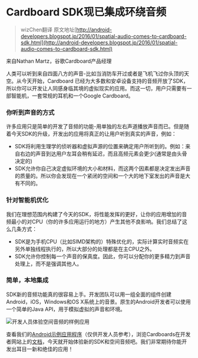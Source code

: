 # Cardboard SDK现已集成环绕音频

> wizChen翻译 原文地址[http://android-developers.blogspot.jp/2016/01/spatial-audio-comes-to-cardboard-sdk.html](http://android-developers.blogspot.jp/2016/01/spatial-audio-comes-to-cardboard-sdk.html)

来自Nathan Martz，谷歌Cardboard产品经理

人类可以听到来自四面八方的声音-比如当消防车开过或者是飞机飞过你头顶的天空。从今天开始，Cardboard 已经为大多数和安卓设备支持的音频开放了SDK，所以你可以开发让人同感身临其境的虚拟现实的应用。而这一切，用户只需要有一部智能机，一套常规的耳机和一个Google Cardboard。


### 你听到声音的方式

许多应用只是简单的开发了音频的功能-用单独的左右声道播放声音而已。但是随着今天SDK的升级，开发出的应用将真正的让用户听到真实的声音，例如：

- SDK将利用生理学的侦听器和虚拟声源的位置来确定用户所听到的。例如：来自右边的声音到达用户左耳会稍有延迟，而且高频元素会更少(通常是由头骨决定的)
- SDK允许你自己决定虚拟环境的大小和材料，而这两个因素都是决定发出声音的质量的。所以你会发现在一个紧闭的空间和一个大的地下室发出的声音是大有不同的。


### 针对智能机优化

我们在理想范围内构建了今天的SDK，将性能发挥的更好，让你的应用增加的音频最小的对CPU（你的许多应用运行的地方）产生其他不良影响。我们总结了这么几条方式：

- SDK是为手机CPU（比如SIMD架构的）特殊优化的，实际计算实时音频实在另外单独线程执行的，所以大部分的处理都是在主CPU之外。
- SDK允许你控制每一个声音的保真度。因此，你可以分配你的更多精力到声音处理上，而不是强调其他人。


### 简单，本地集成

SDK新的音频功能真的很容易上手。开发团队可以用一组全面的组件创建Android，iOS，Windows和OS X系统上的音景。原生的Android开发者可以使用一个简单的Java API，用于模拟虚拟的声音和环境。

![开发人员体验空间音频的样例应用](http://2.bp.blogspot.com/-yH-RHvnjbNg/VpaEAv2xsPI/AAAAAAAABU8/E2bRFQmk5ug/s640/image00.png)

查看我们的[Android示例应用程序](https://github.com/googlesamples/cardboard-unity/blob/master/Samples/SpatialAudio/AudioSpaces.apk?raw=true)（仅供开发人员参考），浏览Cardboards在开发者网站上的[文档](https://developers.google.com/cardboard/unity/guide?utm_campaign=cardboard_discussion_spatialaudio_011316&utm_source=anddev&utm_medium=blog#spatial_audio_for_vr)，今天就开始体验新的SDK和空间音频吧。我们非常期待你能开发出耳目一新和绝佳的应用！ 

